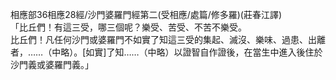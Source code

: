 相應部36相應28經/沙門婆羅門經第二(受相應/處篇/修多羅)(莊春江譯)  
「比丘們！有這三受，哪三個呢？樂受、苦受、不苦不樂受。  
比丘們！凡任何沙門或婆羅門不如實了知這三受的集起、滅沒、樂味、過患、出離者，……（中略）。[如實]了知……（中略）以證智自作證後，在當生中進入後住於沙門義或婆羅門義。」  
  
  
